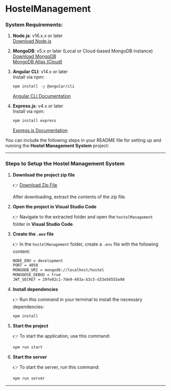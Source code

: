 # HostelManagement
### **System Requirements:**

1. **Node.js**: v16.x.x or later  
   [Download Node.js](https://nodejs.org/en/download/)
  
2. **MongoDB**: v5.x or later (Local or Cloud-based MongoDB instance)  
   [Download MongoDB](https://www.mongodb.com/try/download/community)  
   [MongoDB Atlas (Cloud)](https://www.mongodb.com/cloud/atlas)

3. **Angular CLI**: v14.x or later  
   Install via npm:  
   ```bash
   npm install -g @angular/cli
   ```  
   [Angular CLI Documentation](https://angular.io/cli)

4. **Express.js**: v4.x or later  
   Install via npm:  
   ```bash
   npm install express
   ```  
   [Express.js Documentation](https://expressjs.com/)

You can include the following steps in your README file for setting up and running the **Hostel Management System** project:

---

### **Steps to Setup the Hostel Management System**

1. **Download the project zip file**

   👉 [Download Zip File](https://your-link-to-download)  
   
   After downloading, extract the contents of the zip file.

2. **Open the project in Visual Studio Code**

   👉 Navigate to the extracted folder and open the `hostelManagement` folder in **Visual Studio Code**.

3. **Create the `.env` file**

   👉 In the `hostelManagement` folder, create a `.env` file with the following content:

   ```bash
   NODE_ENV = development
   PORT = 4050
   MONGODB_URI = mongodb://localhost/hostel
   MONGOOSE_DEBUG = true
   JWT_SECRET = 29fe02c1-7de9-493a-b3c5-d33e56555a98
   ```

4. **Install dependencies**

   👉 Run this command in your terminal to install the necessary dependencies:

   ```bash
   npm install
   ```

5. **Start the project**

   👉 To start the application, use this command:

   ```bash
   npm run start
   ```

6. **Start the server**

   👉 To start the server, run this command:

   ```bash
   npm run server
   ```

---

